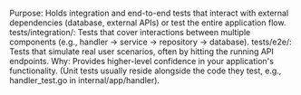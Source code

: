 Purpose: Holds integration and end-to-end tests that interact with external dependencies (database, external APIs) or test the entire application flow.
tests/integration/: Tests that cover interactions between multiple components (e.g., handler -> service -> repository -> database).
tests/e2e/: Tests that simulate real user scenarios, often by hitting the running API endpoints.
Why: Provides higher-level confidence in your application's functionality. (Unit tests usually reside alongside the code they test, e.g., handler_test.go in internal/app/handler).